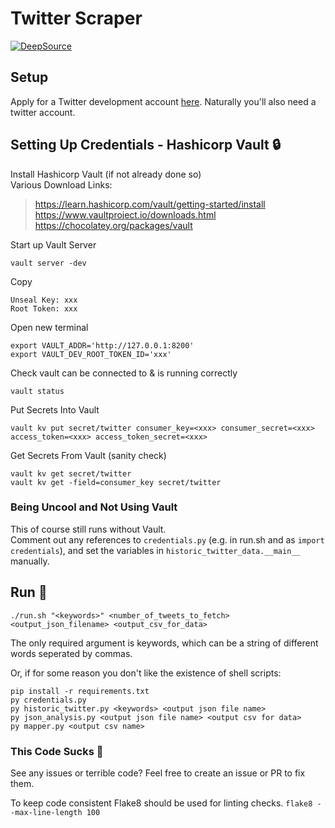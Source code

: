# Twitter Scraper

[![DeepSource](https://static.deepsource.io/deepsource-badge-light-mini.svg)](https://deepsource.io/gh/bmistry12/twitter-scraper/?ref=repository-badge)


## Setup
Apply for a Twitter development account [here](https://developer.twitter.com/en/apply-for-access). Naturally you'll also need a twitter account.

## Setting Up Credentials - Hashicorp Vault :lock:
Install Hashicorp Vault (if not already done so)
</br> Various Download Links: 
> https://learn.hashicorp.com/vault/getting-started/install </br>
> https://www.vaultproject.io/downloads.html </br>
> https://chocolatey.org/packages/vault

Start up Vault Server
```
vault server -dev
```

Copy 
```
Unseal Key: xxx
Root Token: xxx
````

Open new terminal
```
export VAULT_ADDR='http://127.0.0.1:8200'
export VAULT_DEV_ROOT_TOKEN_ID='xxx'
```

Check vault can be connected to & is running correctly
```
vault status
```

Put Secrets Into Vault
```
vault kv put secret/twitter consumer_key=<xxx> consumer_secret=<xxx> access_token=<xxx> access_token_secret=<xxx>
```

Get Secrets From Vault (sanity check)
```
vault kv get secret/twitter
vault kv get -field=consumer_key secret/twitter
```

### Being Uncool and Not Using Vault
This of course still runs without Vault.<br>
Comment out any references to `credentials.py` (e.g. in run.sh and as `import credentials`), and set the variables in `historic_twitter_data.__main__` manually.

## Run :running:

```
./run.sh "<keywords>" <number_of_tweets_to_fetch> <output_json_filename> <output_csv_for_data>
```
The only required argument is keywords, which can be a string of different words seperated by commas.

Or, if for some reason you don't like the existence of shell scripts:
```
pip install -r requirements.txt
py credentials.py
py historic_twitter.py <keywords> <output json file name>
py json_analysis.py <output json file name> <output csv for data>
py mapper.py <output csv name>
```

### This Code Sucks :nauseated_face:
See any issues or terrible code? Feel free to create an issue or PR to fix them.

To keep code consistent Flake8 should be used for linting checks.
`flake8 --max-line-length 100`
